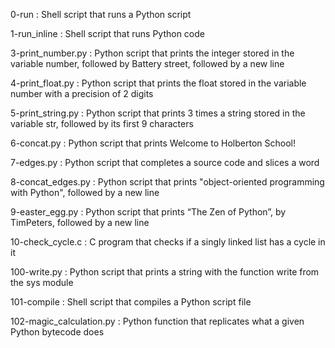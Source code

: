 0-run :	Shell script that runs a Python script

1-run_inline :	Shell script that runs Python code

3-print_number.py : Python script that prints the integer stored in the variable number, followed by Battery street, followed by a new line

4-print_float.py : Python script that prints the float stored in the variable number with a precision of 2 digits

5-print_string.py : Python script that prints 3 times a string stored in the variable str, followed by its first 9 characters

6-concat.py : Python script that prints Welcome to Holberton School!

7-edges.py : Python script that completes a source code and slices a word

8-concat_edges.py : Python script that prints "object-oriented programming with Python", followed by a new line

9-easter_egg.py : Python script that prints “The Zen of Python”, by TimPeters, followed by a new line

10-check_cycle.c : C program that checks if a singly linked list has a cycle in it

100-write.py : Python script that prints a string with the function write from the sys module

101-compile : 	Shell script that compiles a Python script file

102-magic_calculation.py : Python function that replicates what a given Python bytecode does

